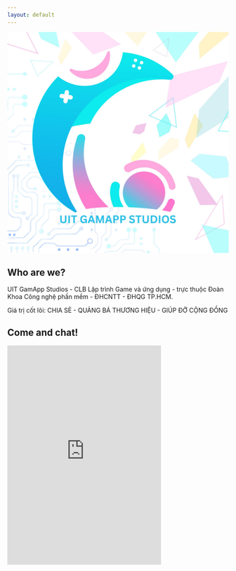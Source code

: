 ```yaml
---
layout: default
---
```


<img id="projectBanner" src="media/club_logo.png"/>

## Who are we?

UIT GamApp Studios - CLB Lập trình Game và ứng dụng - trực thuộc Đoàn Khoa Công nghệ phần mềm - ĐHCNTT - ĐHQG TP.HCM.

Giá trị cốt lõi: CHIA SẺ - QUẢNG BÁ THƯƠNG HIỆU - GIÚP ĐỠ CỘNG ĐỒNG

<!-- ## But... I don't know how to make games?

There is no prior knowledge required to come to the club! New members are always welcome, from Computer Science to Imaging Science.  -->


<!-- List of events -->
<!-- ## Upcoming Events
{% for item in site.data.events %}

{% if item.title %}
# {{ item.title }}
{% endif %}

{% if item.time and item.location %}
####  {{ item.time }} in {{ item.location }}
{% endif %}

{% if item.image %}
<img id="eventBanner" src="{{ site.url }}\{{ item.image }}"/>
{% endif %}

{{ item.description }}
<hr>
{% endfor %}  -->


<!-- End of Event data -->



##  Come and chat! 

<iframe src="https://discordapp.com/widget?id=377989609205792778&theme=dark" width="350" height="500" allowtransparency="true" frameborder="0"></iframe>

<!---
## <i class="material-icons">highlight</i> Meeting Topics

{% for item in site.data.meetings %}

{% if item.title %}
### {{ item.title }} 
{% endif %}

{% if item.banner %}
<img id="eventBanner" src="{{ site.url }}\{{ item.banner }}"/>
{% endif %}

{% if item.description %}
{{ item.description }}
{% endif %}

{% endfor %} 
--->